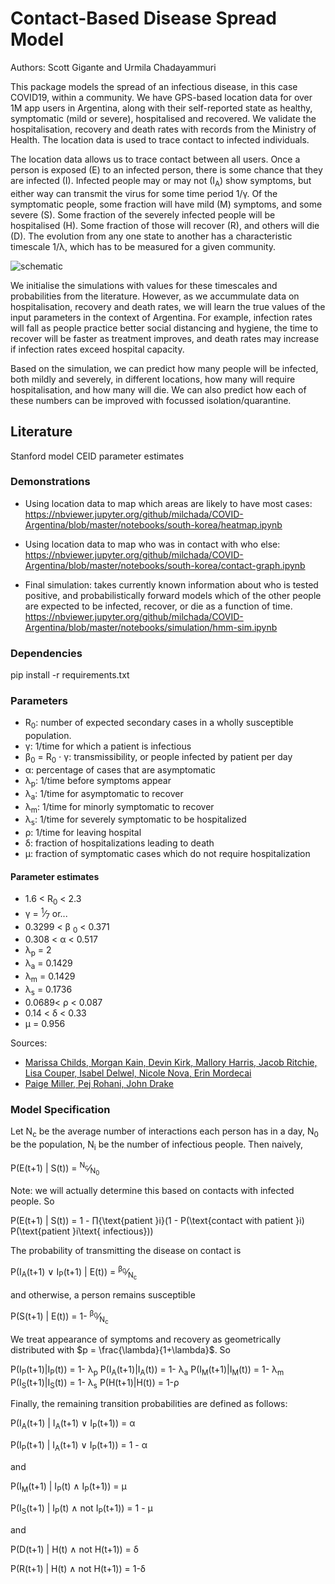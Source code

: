 # Contact-Based Disease Spread Model

Authors: Scott Gigante and Urmila Chadayammuri

This package models the spread of an infectious disease, in this case COVID19, within a community. We have GPS-based location data for over 1M app users in Argentina, along with their self-reported state as healthy, symptomatic (mild or severe), hospitalised and recovered. We validate the hospitalisation, recovery and death rates with records from the Ministry of Health. The location data is used to trace contact to infected individuals. 

The location data allows us to trace contact between all users. Once a person is exposed (E) to an infected person, there is some chance that they are infected (I). Infected people may or may not (I<sub>A</sub>) show symptoms, but either way can transmit the virus for some time period 1/&gamma;. Of the symptomatic people, some fraction will have mild (M) symptoms, and some severe (S). Some fraction of the severely infected people will be hospitalised (H). Some fraction of those will recover (R), and others will die (D). The evolution from any one state to another has a characteristic timescale 1/&lambda;, which has to be measured for a given community.


![schematic](https://covid-measures.github.io/model_schematic.png)


We initialise the simulations with values for these timescales and probabilities from the literature. However, as we accummulate data on hospitalisation, recovery and death rates, we will learn the true values of the input parameters in the context of Argentina. For example, infection rates will fall as people practice better social distancing and hygiene, the time to recover will be faster as treatment improves, and death rates may increase if infection rates exceed hospital capacity. 

Based on the simulation, we can predict how many people will be infected, both mildly and severely, in different locations, how many will require hospitalisation, and how many will die. We can also predict how each of these numbers can be improved with focussed isolation/quarantine. 

## Literature
Stanford model
CEID parameter estimates


### Demonstrations
* Using location data to map which areas are likely to have most cases: https://nbviewer.jupyter.org/github/milchada/COVID-Argentina/blob/master/notebooks/south-korea/heatmap.ipynb

* Using location data to map who was in contact with who else: https://nbviewer.jupyter.org/github/milchada/COVID-Argentina/blob/master/notebooks/south-korea/contact-graph.ipynb

* Final simulation: takes currently known information about who is tested positive, and probabilistically forward models which of the other people are expected to be infected, recover, or die as a function of time. https://nbviewer.jupyter.org/github/milchada/COVID-Argentina/blob/master/notebooks/simulation/hmm-sim.ipynb

### Dependencies


pip install -r requirements.txt


### Parameters

* R<sub>0</sub>: number of expected secondary cases in a wholly susceptible population.
* &gamma;: 1/time for which a patient is infectious
* &beta;<sub>0</sub> = R<sub>0</sub> &sdot; &gamma;: transmissibility, or people infected by patient per day
* &alpha;: percentage of cases that are asymptomatic
* &lambda;<sub>p</sub>: 1/time before symptoms appear
* &lambda;<sub>a</sub>: 1/time for asymptomatic to recover
* &lambda;<sub>m</sub>: 1/time for minorly symptomatic to recover
* &lambda;<sub>s</sub>: 1/time for severely symptomatic to be hospitalized
* &rho;: 1/time for leaving hospital
* &delta;: fraction of hospitalizations leading to death
* &mu;: fraction of symptomatic cases which do not require hospitalization

#### Parameter estimates

* 1.6 < R<sub>0</sub> < 2.3
* &gamma; = <sup>1</sup>&frasl;<sub>7</sub> or...
* 0.3299 < &beta; <sub>0</sub> < 0.371
* 0.308 < &alpha; < 0.517
* &lambda;<sub>p</sub> = 2
* &lambda;<sub>a</sub> = 0.1429
* &lambda;<sub>m</sub> = 0.1429
* &lambda;<sub>s</sub> = 0.1736
* 0.0689< &rho; < 0.087
* 0.14 < &delta; < 0.33
* &mu; = 0.956

Sources:
* [Marissa Childs, Morgan Kain, Devin Kirk, Mallory Harris, Jacob Ritchie, Lisa Couper, Isabel Delwel, Nicole Nova, Erin Mordecai](https://github.com/morgankain/COVID_interventions/blob/master/covid_params.csv)
* [Paige Miller, Pej Rohani, John Drake](http://2019-coronavirus-tracker.com/parameters-supplement.html)

### Model Specification

Let N<sub>c</sub> be the average number of interactions each person has in a day, N<sub>0</sub> be the population, N<sub>i</sub> be the number of infectious people. Then naively,

P(E(t+1) | S(t)) = <sup>N<sub>c</sub></sup>&frasl;<sub>N<sub>0</sub></sub>

Note: we will actually determine this based on contacts with infected people. So

P(E(t+1) | S(t)) = 1 - &prod;{\text{patient }i}(1 - P(\text{contact with patient }i) P(\text{patient }i\text{ infectious}))

The probability of transmitting the disease on contact is

P(I<sub>A</sub>(t+1) &or; I<sub>P</sub>(t+1) | E(t)) = <sup>&beta;<sub>0</sub></sup>&frasl;<sub>N<sub>c</sub></sub>

and otherwise, a person remains susceptible

P(S(t+1) | E(t)) = 1- <sup>&beta;<sub>0</sub></sup>&frasl;<sub>N<sub>c</sub></sub> 

We treat appearance of symptoms and recovery as geometrically distributed with $p = \frac{\lambda}{1+\lambda}$. So

P(I<sub>P</sub>(t+1)|I<sub>P</sub>(t)) = 1- &lambda;<sub>p</sub>
P(I<sub>A</sub>(t+1)|I<sub>A</sub>(t)) = 1- &lambda;<sub>a</sub>
P(I<sub>M</sub>(t+1)|I<sub>M</sub>(t)) = 1- &lambda;<sub>m</sub>
P(I<sub>S</sub>(t+1)|I<sub>S</sub>(t)) = 1- &lambda;<sub>s</sub>
P(H(t+1)|H(t)) = 1-&rho;

Finally, the remaining transition probabilities are defined as follows:

P(I<sub>A</sub>(t+1) | I<sub>A</sub>(t+1) &or; I<sub>P</sub>(t+1)) = &alpha;

P(I<sub>P</sub>(t+1) | I<sub>A</sub>(t+1) &or; I<sub>P</sub>(t+1)) = 1 - &alpha;

and

P(I<sub>M</sub>(t+1) | I<sub>P</sub>(t) &and; I<sub>P</sub>(t+1)) = &mu;

P(I<sub>S</sub>(t+1) | I<sub>P</sub>(t) &and; not I<sub>P</sub>(t+1)) = 1 - &mu;

and

P(D(t+1) | H(t) &and; not H(t+1)) = &delta;

P(R(t+1) | H(t) &and; not H(t+1)) = 1-&delta;
